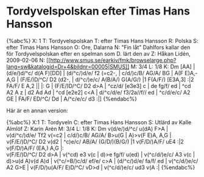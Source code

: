 # Tordyvelspolskan efter Timas Hans Hansson

{%abc%}
X: 1
T: Tordyvelspolskan
T: efter Timas Hans Hansson
R: Polska
S: efter Timas Hans Hansson
O: Ore, Dalarna
N: "Fin låt" Dahlfors kallar den för Tordyvelspolskan efter en spelman som D. lärt den av
Z: Håkan Lidén, 2009-02-06
N: [[http://www.smus.se/earkiv/fmk/browselarge.php?lang=sw&katalogid=Dr+4&bildnr=00005|SMUS]]
M: 3/4
L: 1/8
K: Dm
[AA] | (d/e/)d/^c/ d(A F)[DD] | (d/^c/)d/e/ f2 (=c2-, | c/d/)c/B/ AG/A/ BG | A(F E)A,- A,G | 
(F/E/)D/^C/ D2 (d2-, | d/^c/)e/c/ A(B/A/) G(A/G/) |1 F(A/F/) [E3A,3] :|2 FA/F/ E A,2 ||
|: G | (F/E/)D/^C/ D2 d>A | ^cz/d/ [e3e3] c | de fg/f/ ed | ^cd A2 A z | d2 Ad Ad | 
^cd [e2e2] c<A | d/^c/d/e/ f3/2a//f// ed | ^c/d/e/c/ A2 GE | FA/F/ ED/^C/ Dd | A/^c/e/c/ d3 :|]
{%endabc%}

Här är en annan version:

{%abc%}
X:1
T: Tordyveln
C: efter Timas Hans Hansson
S: Utlärd av Kalle Almlöf
Z: Karin Arén
M: 3/4
L: 1/8
K: Dm
v(d/e/)d/^c/ u(dA) F>A | v(d/^c/)d/e/ Tf2 v(=c2 | c/d/)c/B/ AG/A/ B>u(G | A)>v(F E)A, A,G |
v(F/E/)D/^C/ D2 v(d2 | ^c)e/c/ AB/A/ (G/D/)(B/G/) |1 v(F/D/)A/F/ uE4 :|2 v(F/D/)A/F/ (EA,) A,G |:   
v(F/E/)D/^C/ D2 d>A | v(^cd) e3 v(c | d)>e fg/f/ u(ed) | v(^c/d/)e/c/ A3 v(c |
d)>u(d A)v(d A)d | v(^c/=B/)c/d/ ef/e/ c>A | (d/^c/)d/e/ fa/f/ ed |
v(^c/d/)e/c/ A2 G>E | v(F/D/)u(A/F/ E)D/^C/ vD>d | v(^c/d/)e/c/ ud3 v(A :|
{%endabc%}
